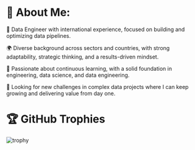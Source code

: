 # 💫 About Me:
🎯 Data Engineer with international experience, focused on building and optimizing data pipelines.

🌍 Diverse background across sectors and countries, with strong adaptability, strategic thinking, and a results-driven mindset.

🚀 Passionate about continuous learning, with a solid foundation in engineering, data science, and data engineering.

🔎 Looking for new challenges in complex data projects where I can keep growing and delivering value from day one.


# 🏆 GitHub Trophies
![trophy](https://github-trophies.vercel.app/?username=jmdu99&theme=radical&margin-w=4)
